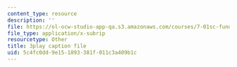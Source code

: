 ```yaml
---
content_type: resource
description: ''
file: https://ol-ocw-studio-app-qa.s3.amazonaws.com/courses/7-01sc-fundamentals-of-biology-fall-2011/5c4fc0dd9e151893381f011c3a409b1c_SxaoWJ2gkzc.srt
file_type: application/x-subrip
resourcetype: Other
title: 3play caption file
uid: 5c4fc0dd-9e15-1893-381f-011c3a409b1c
---
```

